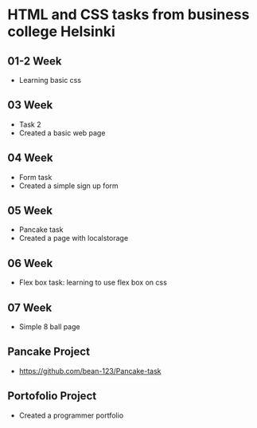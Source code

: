 # HTML and CSS tasks from business college Helsinki

## 01-2 Week

- Learning basic css

## 03 Week

- Task 2
- Created a basic web page

## 04 Week

- Form task
- Created a simple sign up form

## 05 Week

- Pancake task
- Created a page with localstorage

## 06 Week

- Flex box task: learning to use flex box on css

## 07 Week

- Simple 8 ball page

## Pancake Project

- https://github.com/bean-123/Pancake-task

## Portofolio Project

- Created a programmer portfolio
